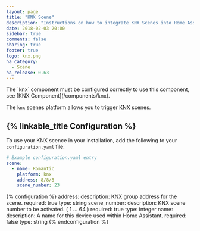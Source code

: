 ```yaml
---
layout: page
title: "KNX Scene"
description: "Instructions on how to integrate KNX Scenes into Home Assistant."
date: 2018-02-03 20:00
sidebar: true
comments: false
sharing: true
footer: true
logo: knx.png
ha_category:
  - Scene
ha_release: 0.63
---
```


<p class='note'>
  The `knx` component must be configured correctly to use this component, see [KNX Component](/components/knx).
</p>

The `knx` scenes platform allows you to trigger [KNX](http://www.knx.org) scenes.


## {% linkable_title Configuration %}

To use your KNX scence in your installation, add the following to your `configuration.yaml` file:

```yaml
# Example configuration.yaml entry
scene:
  - name: Romantic
    platform: knx
    address: 8/8/8
    scene_number: 23
```

{% configuration %}
address:
  description: KNX group address for the scene.
  required: true
  type: string
scene_number:
  description: KNX scene number to be activated. ( 1 ... 64 )
  required: true
  type: integer
name:
  description: A name for this device used within Home Assistant.
  required: false
  type: string
{% endconfiguration %}
